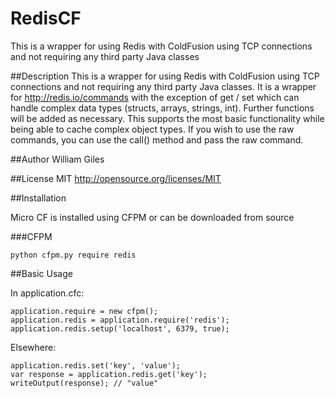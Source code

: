 # RedisCF
This is a wrapper for using Redis with ColdFusion using TCP connections and not requiring any third party Java classes

##Description
This is a wrapper for using Redis with ColdFusion using TCP connections and not requiring any third party Java classes. It is a wrapper for http://redis.io/commands with the exception of get / set which can handle complex data types (structs, arrays, strings, int).  Further functions will be added as necessary. This supports the most basic functionality while being able to cache complex object types. If you wish to use the raw commands, you can use the call() method and pass the raw command.

##Author
William Giles

##License
MIT http://opensource.org/licenses/MIT

##Installation

Micro CF is installed using CFPM or can be downloaded from source

###CFPM

    python cfpm.py require redis

##Basic Usage

In application.cfc:

    application.require = new cfpm();
    application.redis = application.require('redis');
    application.redis.setup('localhost', 6379, true);

Elsewhere:

    application.redis.set('key', 'value');
    var response = application.redis.get('key');
    writeOutput(response); // "value"